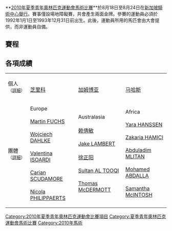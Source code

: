 **[2010年夏季青年奧林匹克運動會](https://zh.wikipedia.org/wiki/2010年夏季青年奧林匹克運動會 "wikilink")[馬術比賽](https://zh.wikipedia.org/wiki/馬術 "wikilink")**於8月18日至8月24日在[新加坡騎術中心舉行](https://zh.wikipedia.org/wiki/新加坡騎術中心 "wikilink")。賽事僅設場地障礙賽，共會產生兩面金牌。參賽的運動員必須於1992年1月1日至1993年12月31日前出生。此後，運動員所用的馬匹會由大會提供，而非運動員自備。

## 賽程

## 各項成績

<table>
<tbody>
<tr class="odd">
<td><p>個人<small>（<a href="https://zh.wikipedia.org/wiki/2010年夏季奧林匹克青年運動會個人馬術比賽" title="wikilink">詳細</a>）</small></p></td>
<td><p><br />
<a href="https://zh.wikipedia.org/wiki/芝里科" title="wikilink">芝里科</a></p></td>
<td><p><br />
<a href="https://zh.wikipedia.org/wiki/加姆博亚" title="wikilink">加姆博亚</a></p></td>
<td><p><br />
<a href="https://zh.wikipedia.org/wiki/马哈斯" title="wikilink">马哈斯</a></p></td>
</tr>
<tr class="even">
<td><p>團體<small>（<a href="https://zh.wikipedia.org/wiki/2010年夏季奧林匹克青年運動會團體馬術比賽" title="wikilink">詳細</a>）</small></p></td>
<td><p>Europe<br />
<br />
<a href="https://zh.wikipedia.org/wiki/Martin_FUCHS" title="wikilink">Martin FUCHS</a><br />
<br />
<a href="https://zh.wikipedia.org/wiki/Wojciech_DAHLKE" title="wikilink">Wojciech DAHLKE</a><br />
<br />
<a href="https://zh.wikipedia.org/wiki/Valentina_ISOARDI" title="wikilink">Valentina ISOARDI</a><br />
<br />
<a href="https://zh.wikipedia.org/wiki/Carian_SCUDAMORE" title="wikilink">Carian SCUDAMORE</a><br />
<br />
<a href="https://zh.wikipedia.org/wiki/Nicola_PHILIPPAERTS" title="wikilink">Nicola PHILIPPAERTS</a></p></td>
<td><p>Australasia<br />
<br />
<a href="https://zh.wikipedia.org/wiki/赖倩敏" title="wikilink">赖倩敏</a><br />
<br />
<a href="https://zh.wikipedia.org/wiki/Jake_LAMBERT" title="wikilink">Jake LAMBERT</a><br />
<br />
<a href="https://zh.wikipedia.org/wiki/徐正阳" title="wikilink">徐正阳</a><br />
<br />
<a href="https://zh.wikipedia.org/wiki/Sultan_AL_TOOQI" title="wikilink">Sultan AL TOOQI</a><br />
<br />
<a href="https://zh.wikipedia.org/wiki/Thomas_McDERMOTT" title="wikilink">Thomas McDERMOTT</a></p></td>
<td><p>Africa<br />
<br />
<a href="https://zh.wikipedia.org/wiki/Yara_HANSSEN" title="wikilink">Yara HANSSEN</a><br />
<br />
<a href="https://zh.wikipedia.org/wiki/Zakaria_HAMICI" title="wikilink">Zakaria HAMICI</a><br />
<br />
<a href="https://zh.wikipedia.org/wiki/Abduladim_MLITAN" title="wikilink">Abduladim MLITAN</a><br />
<br />
<a href="https://zh.wikipedia.org/wiki/Mohamed_ABDALLA" title="wikilink">Mohamed ABDALLA</a><br />
<br />
<a href="https://zh.wikipedia.org/wiki/Samantha_McINTOSH" title="wikilink">Samantha McINTOSH</a></p></td>
</tr>
</tbody>
</table>

[Category:2010年夏季青年奧林匹克運動會比賽項目](https://zh.wikipedia.org/wiki/Category:2010年夏季青年奧林匹克運動會比賽項目 "wikilink") [Category:夏季青年奧林匹克運動會馬術比賽](https://zh.wikipedia.org/wiki/Category:夏季青年奧林匹克運動會馬術比賽 "wikilink") [Category:2010年馬術](https://zh.wikipedia.org/wiki/Category:2010年馬術 "wikilink")